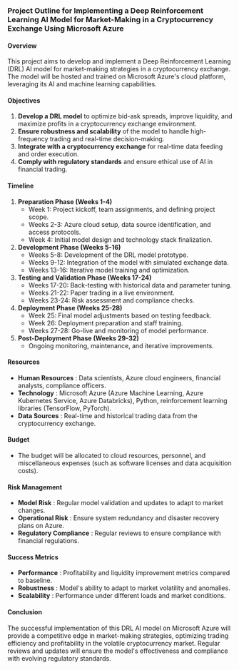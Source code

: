 
### Project Outline for Implementing a Deep Reinforcement Learning AI Model for Market-Making in a Cryptocurrency Exchange Using Microsoft Azure

#### Overview

This project aims to develop and implement a Deep Reinforcement Learning (DRL) AI model for market-making strategies in a cryptocurrency exchange. The model will be hosted and trained on Microsoft Azure's cloud platform, leveraging its AI and machine learning capabilities.

#### Objectives

1. **Develop a DRL model** to optimize bid-ask spreads, improve liquidity, and maximize profits in a cryptocurrency exchange environment.
2. **Ensure robustness and scalability** of the model to handle high-frequency trading and real-time decision-making.
3. **Integrate with a cryptocurrency exchange** for real-time data feeding and order execution.
4. **Comply with regulatory standards** and ensure ethical use of AI in financial trading.

#### Timeline

1. **Preparation Phase (Weeks 1-4)**
   * Week 1: Project kickoff, team assignments, and defining project scope.
   * Weeks 2-3: Azure cloud setup, data source identification, and access protocols.
   * Week 4: Initial model design and technology stack finalization.
2. **Development Phase (Weeks 5-16)**
   * Weeks 5-8: Development of the DRL model prototype.
   * Weeks 9-12: Integration of the model with simulated exchange data.
   * Weeks 13-16: Iterative model training and optimization.
3. **Testing and Validation Phase (Weeks 17-24)**
   * Weeks 17-20: Back-testing with historical data and parameter tuning.
   * Weeks 21-22: Paper trading in a live environment.
   * Weeks 23-24: Risk assessment and compliance checks.
4. **Deployment Phase (Weeks 25-28)**
   * Week 25: Final model adjustments based on testing feedback.
   * Week 26: Deployment preparation and staff training.
   * Weeks 27-28: Go-live and monitoring of model performance.
5. **Post-Deployment Phase (Weeks 29-32)**
   * Ongoing monitoring, maintenance, and iterative improvements.

#### Resources

* **Human Resources** : Data scientists, Azure cloud engineers, financial analysts, compliance officers.
* **Technology** : Microsoft Azure (Azure Machine Learning, Azure Kubernetes Service, Azure Databricks), Python, reinforcement learning libraries (TensorFlow, PyTorch).
* **Data Sources** : Real-time and historical trading data from the cryptocurrency exchange.

#### Budget

* The budget will be allocated to cloud resources, personnel, and miscellaneous expenses (such as software licenses and data acquisition costs).

#### Risk Management

* **Model Risk** : Regular model validation and updates to adapt to market changes.
* **Operational Risk** : Ensure system redundancy and disaster recovery plans on Azure.
* **Regulatory Compliance** : Regular reviews to ensure compliance with financial regulations.

#### Success Metrics

* **Performance** : Profitability and liquidity improvement metrics compared to baseline.
* **Robustness** : Model's ability to adapt to market volatility and anomalies.
* **Scalability** : Performance under different loads and market conditions.

#### Conclusion

The successful implementation of this DRL AI model on Microsoft Azure will provide a competitive edge in market-making strategies, optimizing trading efficiency and profitability in the volatile cryptocurrency market. Regular reviews and updates will ensure the model's effectiveness and compliance with evolving regulatory standards.
